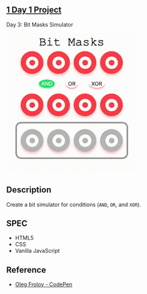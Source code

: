 ## [1 Day 1 Project](https://github.com/bugxvii/OneDay_OneProject) 

Day 3: Bit Masks Simulator

![Bitmasknig demo](bitmask.gif)

## Description
Create a bit simulator for conditions (`AND`, `OR`, and `XOR`). 

## SPEC
- HTML5
- CSS
- Vanilla JavaScript

## Reference
- [Oleg Frolov - CodePen](https://codepen.io/CodeMeNatalie/pen/qBENxOP?editors=0110)
